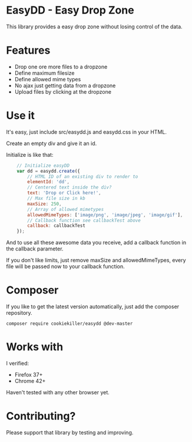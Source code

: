 # EasyDD - Easy Drop Zone
This library provides a easy drop zone without losing control of the data.

# Features

* Drop one ore more files to a dropzone
* Define maximum filesize
* Define allowed mime types
* No ajax just getting data from a dropzone
* Upload files by clicking at the dropzone

# Use it
It's easy, just include src/easydd.js and easydd.css in your HTML.

Create an empty div and give it an id.

Initialize is like that:
```javascript
    // Initialize easyDD
    var dd = easydd.create({
        // HTML ID of an existing div to render to
        elementId: 'dd',
        // Centered text inside the div?
        text: 'Drop or Click here!',
        // Max file size in kb
        maxSize: 250,
        // Array of allowed mimetypes
        allowedMimeTypes: ['image/png', 'image/jpeg', 'image/gif'],
        // Callback function see callbackTest above
        callback: callbackTest
    });
```

And to use all these awesome data you receive, add a callback function in the callback parameter.

If you don't like limits, just remove maxSize and allowedMimeTypes, every file will be passed now to your callback function.

# Composer
If you like to get the latest version automatically, just add the composer repository.

`composer require cookiekiller/easydd @dev-master`

# Works with
I verified:
* Firefox 37+
* Chrome 42+

Haven't tested with any other browser yet.

# Contributing?
Please support that library by testing and improving.
